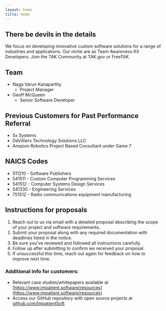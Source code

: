 ```yaml
---
layout: home
title: Home
---
```


## There be devils in the details

We focus on developing innovative custom software solutions for a range of industries and applications.
Our niche are as Team Awareness Kit Developers. Join the TAK Community at TAK.gov or FreeTAK.

## Team

- Naga Varun Kanaparthy
  - Project Manager
- Geoff McQueen
  - Senior Software Developer

## Previous Customers for Past Performance Referral
- 5x Systems
- DeVilliers Technology Solutions LLC
- Amazon Robotics Project Based Consultant under Game 7

## NAICS Codes
- 511210 - Software Publishers
- 541511 - Custom Computer Programming Services
- 541512 - Computer Systems Design Services
- 541330 - Engineering Services
- 751512 - Radio communications equipment manufacturing

## Instructions for proposals
1. Reach out to us via email with a detailed proposal describing the scope of your project and software requirements.
2. Submit your proposal along with any required documentation with deadlines listed in the notice.
3. Be sure you've reviewed and followed all instructions carefully.
4. Follow up after submitting to confirm we received your proposal.
5. If unsuccessful this time, reach out again for feedback on how to improve next time.

### Additional info for customers:
- Relevant case studies/whitepapers available at [https://www.impatient.software/resources](https://www.impatient.software/resources)
- Access our GitHub repository with open source projects at [github.com/ImpatientSoft](https://github.com/ImpatientSoftware)
